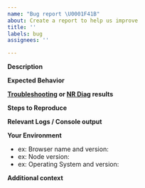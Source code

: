 ```yaml
---
name: "Bug report \U0001F41B"
about: Create a report to help us improve
title: ''
labels: bug
assignees: ''

---
```


[NOTE]: # ( ^^ Provide a general summary of the issue in the title above. ^^ )

**Description**

[NOTE]: # ( Describe the problem you're encountering. )
[TIP]:  # ( Do NOT share sensitive information, whether personal, proprietary, or otherwise! )

**Expected Behavior**

[NOTE]: # ( Tell us what you expected to happen. )

**[Troubleshooting](https://discuss.monisagent.com/t/troubleshooting-frameworks/108787) or [NR Diag](https://docs.monisagent.com/docs/using-monis-agent/cross-product-functions/troubleshooting/monis-agent-diagnostics) results**

[NOTE]: # ( Provide any other relevant log data. )
[TIP]:  # ( Scrub logs and diagnostic information for sensitive information )

**Steps to Reproduce**

[NOTE]: # ( Please be as specific as possible. )
[TIP]:  # ( Link a sample application that demonstrates the issue. )

**Relevant Logs / Console output**

[NOTE]: # ( Please provide specifics of the local error logs, Browser Dev Tools console, etc. if appropriate and possible. )

**Your Environment**

[TIP]:  # ( Include as many relevant details about your environment as possible. )

* ex: Browser name and version:
* ex: Node version:
* ex: Operating System and version:

**Additional context**

[TIP]:  # ( Add any other context about the problem here. For example, relevant community posts or support tickets. )
